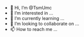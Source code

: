 - 👋 Hi, I’m @TsmUmc
- 👀 I’m interested in ...
- 🌱 I’m currently learning ...
- 💞️ I’m looking to collaborate on ...
- 📫 How to reach me ...

<!---
TsmUmc/TsmUmc is a ✨ special ✨ repository because its `README.md` (this file) appears on your GitHub profile.
You can click the Preview link to take a look at your changes.
--->
